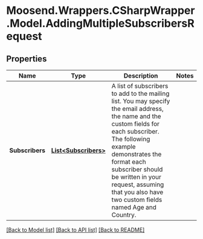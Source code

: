 # Moosend.Wrappers.CSharpWrapper.Model.AddingMultipleSubscribersRequest
## Properties

Name | Type | Description | Notes
------------ | ------------- | ------------- | -------------
**Subscribers** | [**List&lt;Subscribers&gt;**](Subscribers.md) | A list of subscribers to add to the mailing list. You may specify the email address, the name and the custom fields for each subscriber. The following example demonstrates the format each subscriber should be written in your request, assuming that you also have two custom fields named Age and Country. | 

[[Back to Model list]](../README.md#documentation-for-models) [[Back to API list]](../README.md#documentation-for-api-endpoints) [[Back to README]](../README.md)

